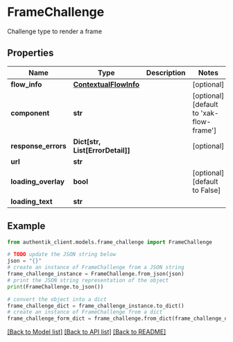 # FrameChallenge

Challenge type to render a frame

## Properties

Name | Type | Description | Notes
------------ | ------------- | ------------- | -------------
**flow_info** | [**ContextualFlowInfo**](ContextualFlowInfo.md) |  | [optional] 
**component** | **str** |  | [optional] [default to 'xak-flow-frame']
**response_errors** | **Dict[str, List[ErrorDetail]]** |  | [optional] 
**url** | **str** |  | 
**loading_overlay** | **bool** |  | [optional] [default to False]
**loading_text** | **str** |  | 

## Example

```python
from authentik_client.models.frame_challenge import FrameChallenge

# TODO update the JSON string below
json = "{}"
# create an instance of FrameChallenge from a JSON string
frame_challenge_instance = FrameChallenge.from_json(json)
# print the JSON string representation of the object
print(FrameChallenge.to_json())

# convert the object into a dict
frame_challenge_dict = frame_challenge_instance.to_dict()
# create an instance of FrameChallenge from a dict
frame_challenge_form_dict = frame_challenge.from_dict(frame_challenge_dict)
```
[[Back to Model list]](../README.md#documentation-for-models) [[Back to API list]](../README.md#documentation-for-api-endpoints) [[Back to README]](../README.md)


